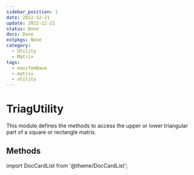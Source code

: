 ```yaml
---
sidebar_position: 1
date: 2022-12-21
update: 2022-12-21
status: Done
docs: Done
extpkgs: None
category:
  - Utility
  - Matrix
tags:
  - easifemBase
  - matrix
  - utility
---
```


# TriagUtility

This module defines the methods to access the upper or lower triangular part of a square or rectangle matrix.

## Methods

import DocCardList from '@theme/DocCardList';

<DocCardList />
